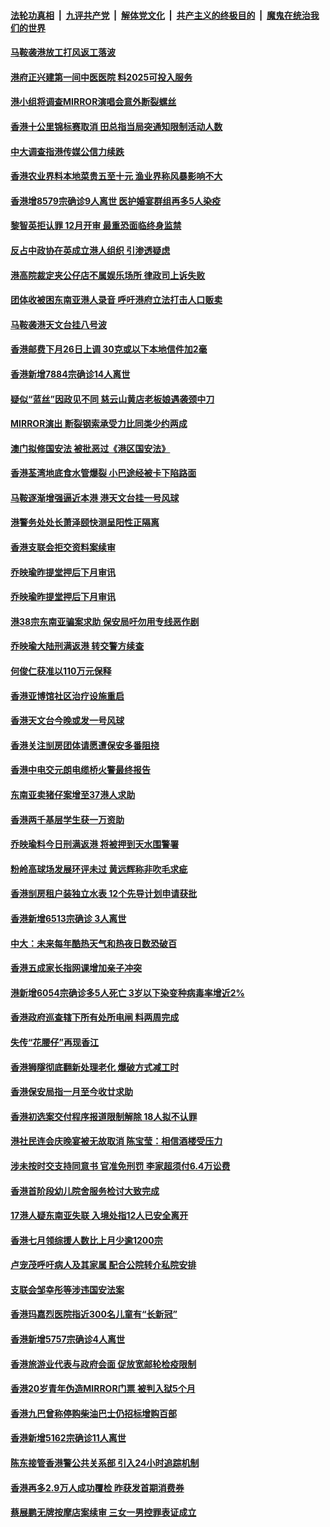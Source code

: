 ####  [法轮功真相](../../../../basic/blob/master/README.md?t=08282101) &nbsp;|&nbsp; [九评共产党](../../../../9ping.md/blob/master/README.md?t=08282101) &nbsp;|&nbsp; [解体党文化](../../../../jtdwh.md/blob/master/README.md?t=08282101)  &nbsp;|&nbsp; [共产主义的终极目的](../../../../gczydzjmd.md/blob/master/README.md?t=08282101) &nbsp;|&nbsp; [魔鬼在统治我们的世界](../../../../mgztzwmdsj.md/blob/master/README.md?t=08282101) 

#### [马鞍袭港放工打风返工落波](../pages/nsc415/n13810431.md?t=08282101) 

#### [港府正兴建第一间中医医院 料2025可投入服务](../pages/nsc415/n13810417.md?t=08282101) 

#### [港小组将调查MIRROR演唱会意外断裂螺丝](../pages/nsc415/n13810404.md?t=08282101) 

#### [香港十公里锦标赛取消 田总指当局突通知限制活动人数](../pages/nsc415/n13810393.md?t=08282101) 

#### [中大调查指港传媒公信力续跌](../pages/nsc415/n13810358.md?t=08282101) 

#### [香港农业界料本地菜贵五至十元 渔业界称风暴影响不大](../pages/nsc415/n13810355.md?t=08282101) 

#### [香港增8579宗确诊9人离世 医护婚宴群组再多5人染疫](../pages/nsc415/n13810353.md?t=08282101) 

#### [黎智英拒认罪 12月开审 最重恐面临终身监禁](../pages/nsc415/n13810175.md?t=08282101) 

#### [反占中政协在英成立港人组织 引渗透疑虑](../pages/nsc415/n13810150.md?t=08282101) 

#### [港高院裁定夹公仔店不属娱乐场所 律政司上诉失败](../pages/nsc415/n13809510.md?t=08282101) 

#### [团体收被困东南亚港人录音 呼吁港府立法打击人口贩卖](../pages/nsc415/n13809504.md?t=08282101) 

#### [马鞍袭港天文台挂八号波](../pages/nsc415/n13809470.md?t=08282101) 

#### [香港邮费下月26日上调 30克或以下本地信件加2毫](../pages/nsc415/n13809458.md?t=08282101) 

#### [香港新增7884宗确诊14人离世](../pages/nsc415/n13809447.md?t=08282101) 

#### [疑似“蓝丝”因政见不同 慈云山黄店老板娘遇袭颈中刀](../pages/nsc415/n13809439.md?t=08282101) 

#### [MIRROR演出 断裂钢索承受力比同类少约两成](../pages/nsc415/n13809419.md?t=08282101) 

#### [澳门拟修国安法 被批恶过《港区国安法》](../pages/nsc415/n13808847.md?t=08282101) 

#### [香港荃湾地底食水管爆裂 小巴途经被卡下陷路面](../pages/nsc415/n13808759.md?t=08282101) 

#### [马鞍逐渐增强逼近本港 港天文台挂一号风球](../pages/nsc415/n13808750.md?t=08282101) 

#### [港警务处处长萧泽颐快测呈阳性正隔离](../pages/nsc415/n13808745.md?t=08282101) 

#### [香港支联会拒交资料案续审](../pages/nsc415/n13808738.md?t=08282101) 

#### [乔映瑜昨提堂押后下月审讯](../pages/nsc415/n13808735.md?t=08282101) 

#### [乔映瑜昨提堂押后下月审讯](../pages/nsc415/n13808731.md?t=08282101) 

#### [港38宗东南亚骗案求助 保安局吁勿用专线恶作剧](../pages/nsc415/n13808714.md?t=08282101) 

#### [乔映瑜大陆刑满返港 转交警方续查](../pages/nsc415/n13808074.md?t=08282101) 

#### [何俊仁获准以110万元保释](../pages/nsc415/n13808050.md?t=08282101) 

#### [香港亚博馆社区治疗设施重启](../pages/nsc415/n13808041.md?t=08282101) 

#### [香港天文台今晚或发一号风球](../pages/nsc415/n13808035.md?t=08282101) 

#### [香港关注㓥房团体请愿遭保安多番阻挠](../pages/nsc415/n13808031.md?t=08282101) 

#### [香港中电交元朗电缆桥火警最终报告](../pages/nsc415/n13808025.md?t=08282101) 

#### [东南亚卖猪仔案增至37港人求助](../pages/nsc415/n13808019.md?t=08282101) 

#### [香港两千基层学生获一万资助](../pages/nsc415/n13808014.md?t=08282101) 

#### [乔映瑜料今日刑满返港 将被押到天水围警署](../pages/nsc415/n13807384.md?t=08282101) 

#### [粉岭高球场发展环评未过 黄远辉称非吹毛求疵](../pages/nsc415/n13807378.md?t=08282101) 

#### [香港㓥房租户装独立水表 12个先导计划申请获批](../pages/nsc415/n13807371.md?t=08282101) 

#### [香港新增6513宗确诊 3人离世](../pages/nsc415/n13807360.md?t=08282101) 

#### [中大：未来每年酷热天气和热夜日数恐破百](../pages/nsc415/n13807354.md?t=08282101) 

#### [香港五成家长指网课增加亲子冲突](../pages/nsc415/n13807346.md?t=08282101) 

#### [港新增6054宗确诊多5人死亡 3岁以下染变种病毒率增近2%](../pages/nsc415/n13805662.md?t=08282101) 

#### [香港政府巡查辖下所有处所电闸 料两周完成](../pages/nsc415/n13805658.md?t=08282101) 

#### [失传“花腰仔”再现香江](../pages/nsc415/n13805645.md?t=08282101) 

#### [香港狮隧彻底翻新处理老化 爆破方式减工时](../pages/nsc415/n13805636.md?t=08282101) 

#### [香港保安局指一月至今收廿求助](../pages/nsc415/n13805630.md?t=08282101) 

#### [香港初选案交付程序报道限制解除 18人拟不认罪](../pages/nsc415/n13805625.md?t=08282101) 

#### [港社民连会庆晚宴被无故取消 陈宝莹：相信酒楼受压力](../pages/nsc415/n13805622.md?t=08282101) 

#### [涉未按时交支持同意书 官准免刑罚 李家超须付6.4万讼费](../pages/nsc415/n13805618.md?t=08282101) 

#### [香港首阶段幼儿院舍服务检讨大致完成](../pages/nsc415/n13804895.md?t=08282101) 

#### [17港人疑东南亚失联 入境处指12人已安全离开](../pages/nsc415/n13804886.md?t=08282101) 

#### [香港七月领综援人数比上月少逾1200宗](../pages/nsc415/n13804869.md?t=08282101) 

#### [卢宠茂呼吁病人及其家属 配合公院转介私院安排](../pages/nsc415/n13804863.md?t=08282101) 

#### [支联会邹幸彤等涉违国安法案](../pages/nsc415/n13804856.md?t=08282101) 

#### [香港玛嘉烈医院指近300名儿童有“长新冠”](../pages/nsc415/n13804840.md?t=08282101) 

#### [香港新增5757宗确诊4人离世](../pages/nsc415/n13804835.md?t=08282101) 

#### [香港旅游业代表与政府会面 促放宽邮轮检疫限制](../pages/nsc415/n13804104.md?t=08282101) 

#### [香港20岁青年伪造MIRROR门票 被判入狱5个月](../pages/nsc415/n13804101.md?t=08282101) 

#### [香港九巴曾称停购柴油巴士仍招标增购百部](../pages/nsc415/n13804090.md?t=08282101) 

#### [香港新增5162宗确诊11人离世](../pages/nsc415/n13804079.md?t=08282101) 

#### [陈东接管香港警公共关系部 引入24小时追踪机制](../pages/nsc415/n13804072.md?t=08282101) 

#### [香港再多2.9万人成功覆检 昨获发首期消费券](../pages/nsc415/n13804068.md?t=08282101) 

#### [蔡展鹏无牌按摩店案续审 三女一男控罪表证成立](../pages/nsc415/n13804053.md?t=08282101) 

